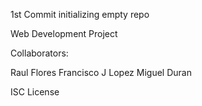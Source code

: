 1st Commit initializing empty repo

Web Development Project

Collaborators:

Raul Flores
Francisco J Lopez
Miguel Duran

ISC License
